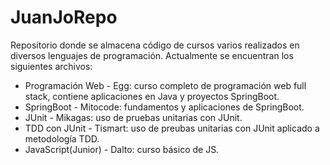 # JuanJoRepo
Repositorio donde se almacena código de cursos varios realizados en diversos lenguajes de programación.
Actualmente se encuentran los siguientes archivos:
- Programación Web - Egg: curso completo de programación web full stack, contiene aplicaciones en Java y proyectos SpringBoot.
- SpringBoot - Mitocode: fundamentos y aplicaciones de SpringBoot.
- JUnit - Mikagas: uso de pruebas unitarias con JUnit.
- TDD con JUnit - Tismart: uso de preubas unitarias con JUnit aplicado a metodología TDD.
- JavaScript(Junior) - Dalto: curso básico de JS.
